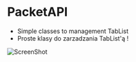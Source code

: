 # PacketAPI

- Simple classes to management TabList
- Proste klasy do zarzadzania TabList'ą !

![ScreenShot](http://i.imgur.com/VfRjyl7.png)
